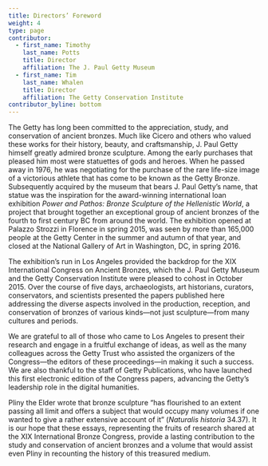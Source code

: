 ```yaml
---
title: Directors’ Foreword
weight: 4
type: page
contributor:
  - first_name: Timothy
    last_name: Potts
    title: Director
    affiliation: The J. Paul Getty Museum
  - first_name: Tim
    last_name: Whalen
    title: Director
    affiliation: The Getty Conservation Institute
contributor_byline: bottom
---
```


The Getty has long been committed to the appreciation, study, and conservation of ancient bronzes. Much like Cicero and others who valued these works for their history, beauty, and craftsmanship, J. Paul Getty himself greatly admired bronze sculpture. Among the early purchases that pleased him most were statuettes of gods and heroes. When he passed away in 1976, he was negotiating for the purchase of the rare life-size image of a victorious athlete that has come to be known as the Getty Bronze. Subsequently acquired by the museum that bears J. Paul Getty’s name, that statue was the inspiration for the award-winning international loan exhibition *Power and Pathos: Bronze Sculpture of the Hellenistic World*, a project that brought together an exceptional group of ancient bronzes of the fourth to first century BC from around the world. The exhibition opened at Palazzo Strozzi in Florence in spring 2015, was seen by more than 165,000 people at the Getty Center in the summer and autumn of that year, and closed at the National Gallery of Art in Washington, DC, in spring 2016.

The exhibition’s run in Los Angeles provided the backdrop for the XIX International Congress on Ancient Bronzes, which the J. Paul Getty Museum and the Getty Conservation Institute were pleased to cohost in October 2015. Over the course of five days, archaeologists, art historians, curators, conservators, and scientists presented the papers published here addressing the diverse aspects involved in the production, reception, and conservation of bronzes of various kinds—not just sculpture—from many cultures and periods.

We are grateful to all of those who came to Los Angeles to present their research and engage in a fruitful exchange of ideas, as well as the many colleagues across the Getty Trust who assisted the organizers of the Congress—the editors of these proceedings—in making it such a success. We are also thankful to the staff of Getty Publications, who have launched this first electronic edition of the Congress papers, advancing the Getty’s leadership role in the digital humanities.

Pliny the Elder wrote that bronze sculpture “has flourished to an extent passing all limit and offers a subject that would occupy many volumes if one wanted to give a rather extensive account of it” (*Naturalis historia* 34.37). It is our hope that these essays, representing the fruits of research shared at the XIX International Bronze Congress, provide a lasting contribution to the study and conservation of ancient bronzes and a volume that would assist even Pliny in recounting the history of this treasured medium.
